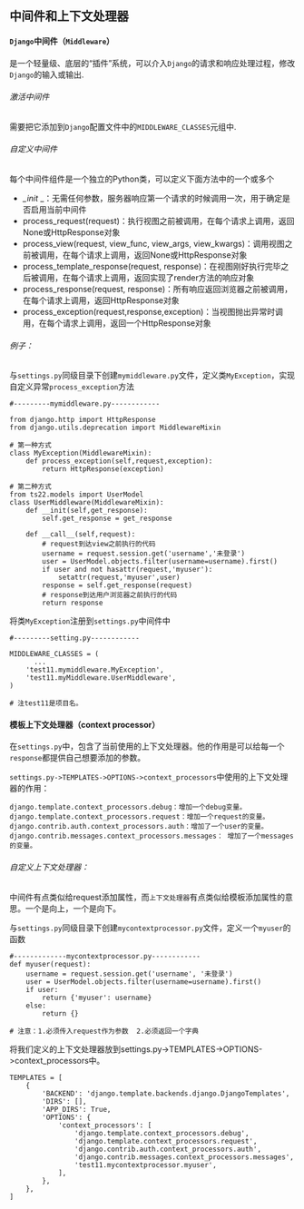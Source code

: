 ## 中间件和上下文处理器

#### `Django`中间件（`Middleware`）

是一个轻量级、底层的“插件”系统，可以介入`Django`的请求和响应处理过程，修改`Django`的输入或输出.

###### 激活中间件

需要把它添加到`Django`配置文件中的`MIDDLEWARE_CLASSES`元组中.

###### 自定义中间件

每个中间件组件是一个独立的Python类，可以定义下面方法中的一个或多个

- *_init* _：无需任何参数，服务器响应第一个请求的时候调用一次，用于确定是否启用当前中间件
- process_request(request)：执行视图之前被调用，在每个请求上调用，返回None或HttpResponse对象
- process_view(request, view_func, view_args, view_kwargs)：调用视图之前被调用，在每个请求上调用，返回None或HttpResponse对象
- process_template_response(request, response)：在视图刚好执行完毕之后被调用，在每个请求上调用，返回实现了render方法的响应对象
- process_response(request, response)：所有响应返回浏览器之前被调用，在每个请求上调用，返回HttpResponse对象
- process_exception(request,response,exception)：当视图抛出异常时调用，在每个请求上调用，返回一个HttpResponse对象

###### 例子：

与`settings.py`同级目录下创建`mymiddleware.py`文件，定义类`MyException`，实现自定义异常`process_exception`方法

```
#---------mymiddleware.py------------

from django.http import HttpResponse
from django.utils.deprecation import MiddlewareMixin

# 第一种方式
class MyException(MiddlewareMixin):
    def process_exception(self,request,exception):
        return HttpResponse(exception)
        
# 第二种方式
from ts22.models import UserModel
class UserMiddleware(MiddlewareMixin):
    def __init(self,get_response):
        self.get_response = get_response

    def __call__(self,request):
    	# request到达view之前执行的代码
        username = request.session.get('username','未登录')
        user = UserModel.objects.filter(username=username).first()
        if user and not hasattr(request,'myuser'):
            setattr(request,'myuser',user)
        response = self.get_response(request)
        # response到达用户浏览器之前执行的代码
        return response

```

将类`MyException`注册到`settings.py`中间件中

```
#---------setting.py------------

MIDDLEWARE_CLASSES = (
      ...
    'test11.mymiddleware.MyException',
    'test11.myMiddleware.UserMiddleware',
)

# 注test11是项目名。
```

#### 模板上下文处理器（context processor）

在`settings.py`中，包含了当前使用的上下文处理器。他的作用是可以给每一个`response`都提供自己想要添加的参数。

`settings.py->TEMPLATES->OPTIONS->context_processors`中使用的上下文处理器的作用：

```
django.template.context_processors.debug：增加一个debug变量。
django.template.context_processors.request：增加一个request的变量。
django.contrib.auth.context_processors.auth：增加了一个user的变量。
django.contrib.messages.context_processors.messages： 增加了一个messages的变量。
```

###### 自定义上下文处理器：

中间件有点类似给request添加属性，而`上下文处理器`有点类似给模板添加属性的意思。一个是向上，一个是向下。

与`settings.py`同级目录下创建`mycontextprocessor.py`文件，定义一个`myuser`的函数

```
#-------------mycontextprocessor.py------------
def myuser(request):
    username = request.session.get('username', '未登录')
    user = UserModel.objects.filter(username=username).first()
    if user:
        return {'myuser': username}
    else:
        return {}
        
# 注意：1.必须传入request作为参数  2.必须返回一个字典
```

将我们定义的上下文处理器放到settings.py->TEMPLATES->OPTIONS->context_processors中。

```
TEMPLATES = [
    {
        'BACKEND': 'django.template.backends.django.DjangoTemplates',
        'DIRS': [],
        'APP_DIRS': True,
        'OPTIONS': {
            'context_processors': [
                'django.template.context_processors.debug',
                'django.template.context_processors.request',
                'django.contrib.auth.context_processors.auth',
                'django.contrib.messages.context_processors.messages',
                'test11.mycontextprocessor.myuser',
            ],
        },
    },
]
```